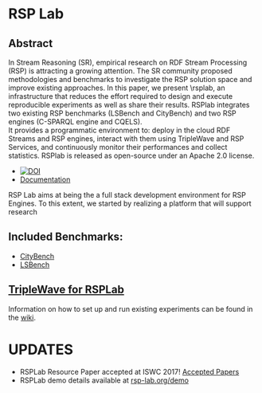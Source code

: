 # RSP Lab 

## Abstract

In Stream Reasoning (SR),  empirical research on RDF Stream Processing (RSP) is attracting a growing attention. 
The SR community proposed methodologies and benchmarks to investigate the RSP solution space and improve existing approaches. 
In this paper, we present \rsplab, an infrastructure that reduces the effort required to design and execute reproducible experiments as well as share their results.
RSPlab integrates two existing RSP benchmarks (LSBench and CityBench) and two RSP engines (C-SPARQL engine and CQELS).  
It provides a programmatic environment to: deploy in the cloud RDF Streams and RSP engines, interact with them using TripleWave and RSP Services, and continuously monitor their performances and collect statistics. RSPlab is released as open-source under an Apache 2.0 license.

 - [![DOI](https://zenodo.org/badge/80531774.svg)](https://zenodo.org/badge/latestdoi/80531774)
 - [Documentation](https://github.com/streamreasoning/rsplab/wiki)
 

RSP Lab aims at being the a full stack development environment for RSP Engines.
To this extent, we started by realizing a platform that will support research 


## Included Benchmarks:

- [CityBench](https://github.com/streamreasoning/rsplab/blob/master/citybench/README.md)
- [LSBench](https://github.com/riccardotommasini/rsplab/blob/master/lsbench/README.md)

## [TripleWave for RSPLab](https://github.com/streamreasoning/triplewave/tree/rsplab)

Information on how to set up and run existing experiments can be found in the [wiki](https://github.com/streamreasoning/rsplab/wiki).

# UPDATES

- RSPLab Resource Paper accepted at ISWC 2017! [Accepted Papers](https://iswc2017.semanticweb.org/program/accepted-papers/)
- RSPLab demo details available at [rsp-lab.org/demo](rsp-lab.org/demo)
